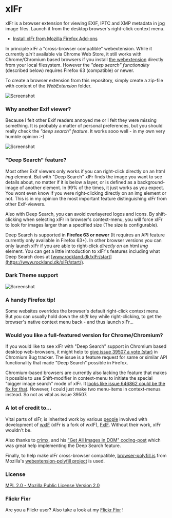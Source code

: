# xIFr

xIFr is a browser extension for viewing EXIF, IPTC and XMP metadata in jpg image files. Launch it from the desktop browser's right-click context menu.

* [Install xIFr from Mozilla Firefox Add-ons](https://addons.mozilla.org/firefox/addon/xifr/?utm_source=github.com)

In principle xIFr a "cross-browser compatible" webextension. While it currently _ain't_ available via Chrome Web Store, it still works with Chrome/Chromium based browsers if you install [the webextension](https://github.com/StigNygaard/xIFr/releases) directly from your local filesystem. 
However the _"deep search" functionality_ (described below) requires Firefox 63 (compatible) or newer. 

To create a browser extension from this repository, simply create a zip-file with content of the _WebExtension_ folder.

![Screenshot](https://www.rockland.dk/img/xIFr100-1-1400x1050.jpg)

### Why another Exif viewer?

Because I felt other Exif readers annoyed me or I felt they were missing something. It is probably a matter of personal preferences,
but you should really check the _"deep search" feature_. It works sooo well - in my own very humble opinion :-)

![Screenshot](https://www.rockland.dk/img/xIFr100-2-1400x1050.jpg)

### "Deep Search" feature?
Most other Exif viewers only works if you can right-click directly on an html _img_ element. But with "Deep Search" xIFr finds the image you want to see details about,
no matter if it is below a layer, or is defined as a background-image of another element. In 99% of the times, it just works as you expect.
You wont even know if you were right-clicking directly on an img element or not. This is in my opinion the most important feature distinguishing
xIFr from other Exif-viewers.

Also with Deep Search, you can avoid overlayered logos and icons. By shift-clicking when selecting xIFr in browser's context-menu, you will force
xIFr to look for images larger than a specified size (The size is configurable).

Deep Search is supported in **Firefox 63 or newer** (It requires an API feature currently only available in Firefox 63+). In other browser versions you can only launch xIFr if you are able to right-click _directly on_ an html _img_ element. You can get a little introduction to xIFr's features including what Deep Search does at [www.rockland.dk/xIFr/start](https://www.rockland.dk/xIFr/start/).  

### Dark Theme support


![Screenshot](https://www.rockland.dk/img/xIFr100-3-1400x1050.jpg)

### A handy Firefox tip!
Some websites overrides the browser's default right-click context menu. But you can usually hold down the _shift_ key while
right-clicking, to get the browser's native context menu back - and thus launch xIFr...

### Would you like a full-featured version for Chrome/Chromium?

If you would like to see xIFr with "Deep Search" support in Chromium based desktop web-browsers, it might help to
[give issue 39507 a vote (star)](https://bugs.chromium.org/p/chromium/issues/detail?id=39507) in Chromium Bug tracker.
The issue is a feature request for same or similar API functionality that made "Deep Search" possible in Firefox. 

Chromium-based browsers are currently also lacking the feature that makes it possible to use Shift-modifier in
context-menu to initiate the special "bigger image search" mode of xIFr. It
[looks like issue 646862 could be the fix for that](https://bugs.chromium.org/p/chromium/issues/detail?id=646862#c6). 
However, I could just make two menu-items in context-menus instead. So not as vital as issue 39507. 

### A lot of credit to...
Vital parts of xIFr, is inherited work by various [people](https://raw.githubusercontent.com/StigNygaard/xIFr/master/WebExtension/AUTHORS)
involved with development of [wxIF](https://github.com/gcp/wxif) (xIFr is a fork of wxIF),
[FxIF](https://code.google.com/archive/p/fxif/). Without their work, xIFr wouldn't be.

Also thanks to [crimx](https://github.com/crimx), and his ["Get All Images in DOM" coding-post](https://blog.crimx.com/2017/03/09/get-all-images-in-dom-including-background-en/) which was great help implementing the Deep Search feature.

Finally, to help make xIFr cross-browser compatible, [browser-polyfill.js](https://github.com/StigNygaard/xIFr/tree/master/WebExtension/lib/mozilla) from
Mozilla's [webextension-polyfill project](https://github.com/mozilla/webextension-polyfill) is used.

### License

[MPL 2.0 - Mozilla Public License Version 2.0](https://raw.githubusercontent.com/StigNygaard/xIFr/master/LICENSE)

### Flickr Fixr
Are you a Flickr user? Also take a look at my [Flickr Fixr](https://github.com/StigNygaard/Stigs_Flickr_Fixr) !
